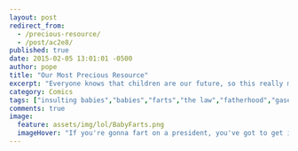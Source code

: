 ```yaml
---
layout: post
redirect_from: 
  - /precious-resource/
  - /post/ac2e8/
published: true
date: 2015-02-05 13:01:01 -0500
author: pope
title: "Our Most Precious Resource"
excerpt: "Everyone knows that children are our future, so this really makes me sort of a time traveler, right?"
category: Comics
tags: ["insulting babies","babies","farts","the law","fatherhood","gaseous anomalies","medical science","Baby Poop"]
comments: true 
image:
  feature: assets/img/lol/BabyFarts.png
  imageHover: "If you're gonna fart on a president, you've got to get in there early."
---
```


